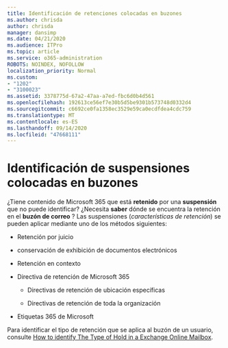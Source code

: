 ```yaml
---
title: Identificación de retenciones colocadas en buzones
ms.author: chrisda
author: chrisda
manager: dansimp
ms.date: 04/21/2020
ms.audience: ITPro
ms.topic: article
ms.service: o365-administration
ROBOTS: NOINDEX, NOFOLLOW
localization_priority: Normal
ms.custom:
- "1202"
- "3100023"
ms.assetid: 3378775d-67a2-47aa-a7ed-fbc6d0b4d561
ms.openlocfilehash: 192613ce56ef7e30b5d5be9301b573748d0332d4
ms.sourcegitcommit: c6692ce0fa1358ec3529e59ca0ecdfdea4cdc759
ms.translationtype: MT
ms.contentlocale: es-ES
ms.lasthandoff: 09/14/2020
ms.locfileid: "47668111"
---
```

# <a name="identify-holds-placed-on-mailboxes"></a>Identificación de suspensiones colocadas en buzones

¿Tiene contenido de Microsoft 365 que está **retenido** por una **suspensión** que no puede identificar? ¿Necesita **saber** dónde se encuentra la retención en el **buzón de correo** ? Las suspensiones (*características de retención*) se pueden aplicar mediante uno de los métodos siguientes:
  
- Retención por juicio

- conservación de exhibición de documentos electrónicos

- Retención en contexto

- Directiva de retención de Microsoft 365 

  - Directivas de retención de ubicación específicas

  - Directivas de retención de toda la organización

- Etiquetas 365 de Microsoft

Para identificar el tipo de retención que se aplica al buzón de un usuario, consulte [How to identify The Type of Hold in a Exchange Online Mailbox](https://docs.microsoft.com/microsoft-365/compliance/identify-a-hold-on-an-exchange-online-mailbox).
